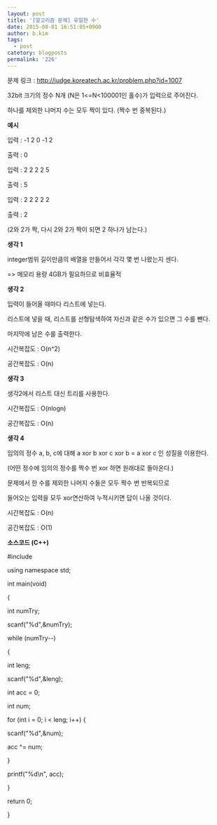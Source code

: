 ```yaml
---
layout: post
title: '[알고리즘 문제] 유일한 수'
date: 2015-08-01 16:51:05+0900
author: b.kim
tags:
  - post
catetory: blogposts
permalink: '226'
---
```



  

문제 링크 : <http://judge.koreatech.ac.kr/problem.php?id=1007>

  

32bit 크기의 정수 N개 (N은 1<=N<100001인 홀수)가 입력으로 주어진다.

  

하나를 제외한 나머지 수는 모두 짝이 있다. (짝수 번 중복된다.)

  

 **예시**  

입력 : -1 2 0 -1 2

출력 : 0

  

입력 : 2 2 2 2 5

출력 : 5

  

입력 : 2 2 2 2 2

출력 : 2

(2와 2가 짝, 다시 2와 2가 짝이 되면 2 하나가 남는다.)

  

  

 **생각 1**

integer범위 길이만큼의 배열을 만들어서 각각 몇 번 나왔는지 센다.

=> 메모리 용량 4GB가 필요하므로 비효율적

  

 **생각 2**

입력이 들어올 때마다 리스트에 넣는다.

리스트에 넣을 때, 리스트를 선형탐색하여 자신과 같은 수가 있으면 그 수를 뺀다.

마지막에 남은 수를 출력한다.

시간복잡도 : O(n^2)

공간복잡도 : O(n)

  

 **생각 3**

생각2에서 리스트 대신 트리를 사용한다.

시간복잡도 : O(nlogn)

공간복잡도 : O(n)

  

 **생각 4**

임의의 정수 a, b, c에 대해 a xor b xor c xor b = a xor c 인 성질을 이용한다.

(어떤 정수에 임의의 정수를 짝수 번 xor 하면 원래대로 돌아온다.)

문제에서 한 수를 제외한 나머지 수들은 모두 짝수 번 반복되므로

들어오는 입력을 모두 xor연산하여 누적시키면 답이 나올 것이다.

시간복잡도 : O(n)

공간복잡도 : O(1)

  

  

 **소스코드 (C++)**

  

#include <cstdio>

  

using namespace std;

  

int main(void)

{

  

int numTry;

scanf("%d",&numTry);

while (numTry--)

{

int leng;

scanf("%d",&leng);

  

int acc = 0;

int num;

for (int i = 0; i < leng; i++) {

scanf("%d",&num);

acc ^= num;

}

printf("%d\n", acc);

}

return 0;

}

  

  

  

  

  



  

  

  



